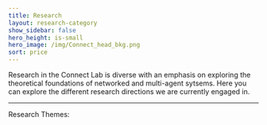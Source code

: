 ```yaml
---
title: Research
layout: research-category
show_sidebar: false
hero_height: is-small
hero_image: /img/Connect_head_bkg.png 
sort: price
---
```




Research in the Connect Lab is diverse with an emphasis on exploring the theoretical foundations of networked and multi-agent sytsems.  Here you can explore the different research directions we are currently engaged in.


<hr>

<p class="title is-4">Research Themes:</p>






